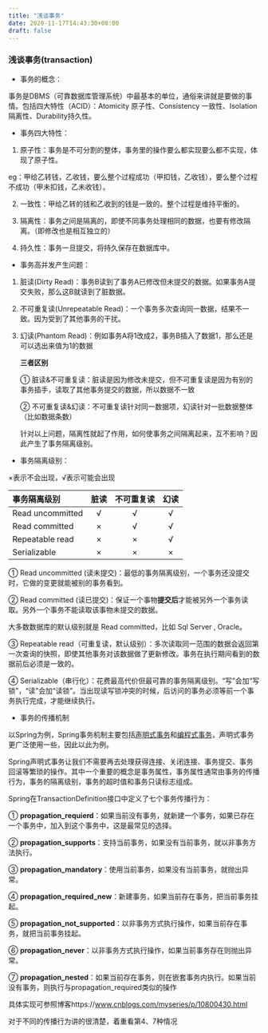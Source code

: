 ```yaml
---
title: "浅谈事务"
date: 2020-11-17T14:43:30+08:00
draft: false
---
```


### 浅谈事务(transaction)

- 事务的概念：

事务是DBMS（可靠数据库管理系统）中最基本的单位，通俗来讲就是要做的事情。包括四大特性（ACID）：Atomicity 原子性、Consistency 一致性、Isolation 隔离性、Durability持久性。

- 事务四大特性：

1.  原子性：事务是不可分割的整体，事务里的操作要么都实现要么都不实现，体现了原子性。

eg：甲给乙转钱，乙收钱，要么整个过程成功（甲扣钱，乙收钱），要么整个过程不成功（甲未扣钱，乙未收钱）。

2. 一致性：甲给乙转的钱和乙收到的钱是一致的。整个过程是维持平衡的。

3. 隔离性：事务之间是隔离的，即使不同事务处理相同的数据，也要有修改隔离。（即修改也是相互独立的）
4. 持久性：事务一旦提交，将持久保存在数据库中。

+ 事务高并发产生问题：

1. 脏读(Dirty Read)：事务B读到了事务A已修改但未提交的数据。如果事务A提交失败，那么这B就读到了脏数据。

2. 不可重复读(Unrepeatable Read)：一个事务多次查询同一数据，结果不一致。因为受到了其他事务的干扰。

3. 幻读(Phantom Read)：例如事务A将1改成2，事务B插入了数据1，那么还是可以选出来值为1的数据

   **三者区别**

   ① 脏读&不可重复读：脏读是因为修改未提交，但不可重复读是因为有别的事务插手，读取了其他事务提交的数据，所以数据不一致

   ② 不可重复读&幻读：不可重复读针对同一数据项，幻读针对一批数据整体（比如数据条数）

   针对以上问题，隔离性就起了作用，如何使事务之间隔离起来，互不影响？因此产生了事务隔离级别。

+ 事务隔离级别：

×表示不会出现，√表示可能会出现

| 事务隔离级别     | 脏读 | 不可重复读 | 幻读 |
| :--------------- | :--: | :--------: | :--: |
| Read uncommitted |  √   |     √      |  √   |
| Read committed   |  ×   |     √      |  √   |
| Repeatable read  |  ×   |     ×      |  √   |
| Serializable     |  ×   |     ×      |  ×   |

① Read uncommitted (读未提交)：最低的事务隔离级别，一个事务还没提交时，它做的变更就能被别的事务看到。

 ② Read committed (读已提交)：保证一个事物**提交后**才能被另外一个事务读取。另外一个事务不能读取该事物未提交的数据。  

大多数数据库的默认级别就是 Read committed，比如 Sql Server , Oracle。 

 ③ Repeatable read（可重复读，默认级别）：多次读取同一范围的数据会返回第一次查询的快照，即使其他事务对该数据做了更新修改。事务在执行期间看到的数据前后必须是一致的。

④ Serializable（串行化）：花费最高代价但最可靠的事务隔离级别。“写”会加“写锁”，“读”会加“读锁”。当出现读写锁冲突的时候，后访问的事务必须等前一个事务执行完成，才能继续执行。

+ 事务的传播机制

以Spring为例，Spring事务机制主要包括<u>声明式事务</u>和<u>编程式事务</u>，声明式事务更广泛使用一些，因此以此为例。

Spring声明式事务让我们不需要再去处理获得连接、关闭连接、事务提交、事务回滚等繁琐的操作。其中一个重要的概念是事务属性，事务属性通常由事务的传播行为，事务的隔离级别，事务的超时值和事务只读标志组成。

Spring在TransactionDefinition接口中定义了七个事务传播行为：

① **propagation_requierd**：如果当前没有事务，就新建一个事务，如果已存在一个事务中，加入到这个事务中，这是最常见的选择。

② **propagation_supports**：支持当前事务，如果没有当前事务，就以非事务方法执行。

③ **propagation_mandatory**：使用当前事务，如果没有当前事务，就抛出异常。

④ **propagation_required_new**：新建事务，如果当前存在事务，把当前事务挂起。

⑤ **propagation_not_supported**：以非事务方式执行操作，如果当前存在事务，就把当前事务挂起。

⑥ **propagation_never**：以非事务方式执行操作，如果当前事务存在则抛出异常。

⑦ **propagation_nested**：如果当前存在事务，则在嵌套事务内执行。如果当前没有事务，则执行与propagation_required类似的操作

具体实现可参照博客https://www.cnblogs.com/myseries/p/10800430.html

对于不同的传播行为讲的很清楚，着重看第4、7种情况
